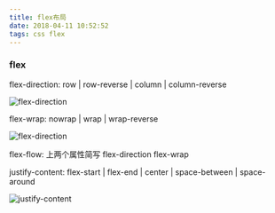 ```yaml
---
title: flex布局
date: 2018-04-11 10:52:52
tags: css flex
---
```

### flex

flex-direction: row | row-reverse | column | column-reverse

![flex-direction](direction.jpg)

flex-wrap: nowrap | wrap | wrap-reverse

![flex-direction](wrap.png)

flex-flow: 上两个属性简写 flex-direction flex-wrap

justify-content: flex-start | flex-end | center | space-between | space-around

![justify-content](justifycontent.png)
